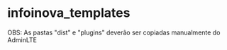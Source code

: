 # infoinova_templates
OBS: As pastas "dist" e "plugins" deverão ser copiadas manualmente do AdminLTE
